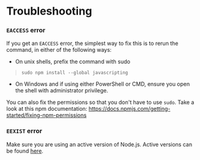 # Troubleshooting

### `EACCESS` error

If you get an `EACCESS` error, the simplest way to fix this is to rerun the command, in either of the following ways:

- On unix shells, prefix the command with sudo
> `sudo npm install --global javascripting`

- On Windows and if using either PowerShell or CMD, ensure you open the shell with administrator privilege.

You can also fix the permissions so that you don't have to use `sudo`. Take a look at this npm documentation:
https://docs.npmjs.com/getting-started/fixing-npm-permissions

### `EEXIST` error

Make sure you are using an active version of Node.js. Active versions can be found [here](https://nodejs.org/en/about/releases/).
